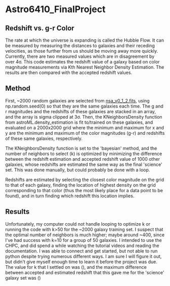 # Astro6410_FinalProject

## Redshift vs. g-r Color
The rate at which the universe is expanding is called the Hubble Flow. It can be measured by measuring the distances to galaxies and their receding velocities, as those further from us should be moving away more quickly. Currently, there are two measured values which are in disagreement by over 4σ. This code estimates the redshift value of a galaxy based on color magnitude measurements via Kth Nearest Neighbor Density Estimation. The results are then compared with the accepted redshift values.

## Method
First, ~2000 random galaxies are selected from [nsa_v0_1_2.fits](http://nsatlas.org/data), using np.random.seed(0) so that they are the same galaxies each time. The g and r magnitudes and the redshifts of these galaxies are stacked in an array, and the array is sigma clipped at 3σ. Then, the KNeighborsDensity function from astroML.density_estimation is fit to/trained on these galaxies, and evaluated on a 2000x2000 grid where the minimum and maximum for x and y are the minimum and maximum of the color magnitudes (g-r) and redshifts of these same galaxies, respectively.

The KNeighborsDensity function is set to the 'bayesian' method, and the number of neighbors to select (k) is optimized by minimizing the difference between the redshift estimation and accepted redshift value of 1000 other galaxies, whose redshifts are estimated the same way as the final 'science' set. This was done manually, but could probably be done with a loop.

Redshifts are estimated by selecting the closest color magnitude on the grid to that of each galaxy, finding the location of highest density on the grid corresponding to that color (thus the most likely place for a data point to be found), and in turn finding which redshift this location implies.

## Results
Unfortunately, my computer could not handle looping to optimize k or running the code with k>50 for the ~2000 galaxy training set. I suspect that the optimal number of neighbors is much higher; maybe around ~400, since I've had success with k=10 for a group of 50 galaxies. I intended to use the CHPC, and did spend a while watching the tutorial videos and reading the documentation. I was able to connect and get started, but not able to run python despite trying numerous different ways. I am sure I will figure it out, but didn't give myself enough time to learn it before the project was due. The value for k that I settled on was (), and the maximum difference between accepted and estimated redshift that this gave me for the 'science' galaxy set was ()
